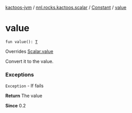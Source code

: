 [kactoos-jvm](../../index.md) / [nnl.rocks.kactoos.scalar](../index.md) / [Constant](index.md) / [value](./value.md)

# value

`fun value(): `[`T`](index.md#T)

Overrides [Scalar.value](../../nnl.rocks.kactoos/-scalar/value.md)

Convert it to the value.

### Exceptions

`Exception` - If fails

**Return**
The value

**Since**
0.2

